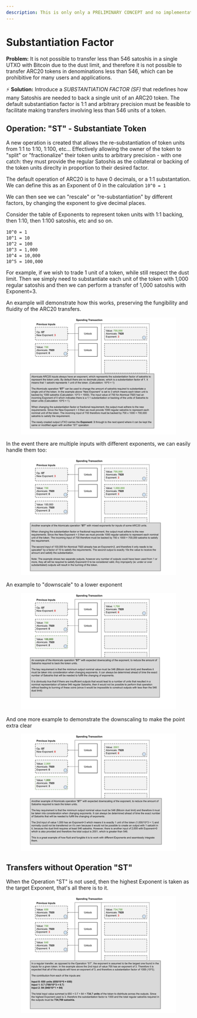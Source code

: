 ```yaml
---
description: This is only only a PRELIMINARY CONCEPT and no implementation exists to date.
---
```


# Substantiation Factor

**Problem:** It is not possible to transfer less than 546 satoshis in a single UTXO with Bitcoin due to the dust limit, and therefore it is not possible to transfer ARC20 tokens in denominations less than 546, which can be prohibitive for many users and applications.

⚡ **Solution:** Introduce a _SUBSTANTIATION FACTOR (SF)_ that redefines how many Satoshis are needed to back a single unit of an ARC20 token. The default substantiation factor is 1:1 and arbitrary precision must be feasible to facilitate making transfers involving less than 546 units of a token.

## Operation: "ST" - Substantiate Token

A new operation is created that allows the re-substantiation of token units from 1:1 to 1:10, 1:100, etc... Effectively allowing the owner of the token to "split" or "fractionalize" their token units to arbitrary precision - with one catch: they must provide the regular Satoshis as the collateral or backing of the token units direclty in proportion to their desired factor.

The default operation of ARC20 is to have 0 decimals, or a 1:1 substantation. We can define this as an Exponent of 0 in the calculation `10^0 = 1`

We can then see we can "rescale" or "re-substantiation" by different factors, by changing the exponent to give decimal places.

Consider the table of Exponents to represent token units with 1:1 backing, then 1:10, then 1:100 satoshis, etc and so on.

```
10^0 = 1
10^1 = 10
10^2 = 100
10^3 = 1,000
10^4 = 10,000
10^5 = 100,000
```

For example, if we wish to trade 1 unit of a token, while still respect the dust limit. Then we simply need to substantiate each unit of the token with 1,000 regular satoshis and then we can perform a transfer of 1,000 satoshis with Exponent=3.

An example will demonstrate how this works, preserving the fungibility and fluidity of the ARC20 transfers.



<figure><img src="../assets/split st start.jpg" alt=""><figcaption></figcaption></figure>

In the event there are multiple inputs with different exponents, we can easily handle them too:



<figure><img src="../assets/split mixed.jpg" alt=""><figcaption></figcaption></figure>

An example to "downscale" to a lower exponent



<figure><img src="../assets/rescale.jpg" alt=""><figcaption></figcaption></figure>

And one more example to demonstrate the downscaling to make the point extra clear



<figure><img src="../assets/rescaledust.jpg" alt=""><figcaption></figcaption></figure>

## Transfers without Operation "ST"

When the Operation "ST" is not used, then the highest Exponent is taken as the target Exponent, that's all there is to it.

<figure><img src="../assets/merge mixed.jpg" alt=""><figcaption></figcaption></figure>
